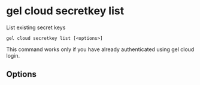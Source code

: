 # gel cloud secretkey list

List existing secret keys

```cli-synopsis
gel cloud secretkey list [<options>]
```

This command works only if you have already authenticated using gel cloud login.

## Options

